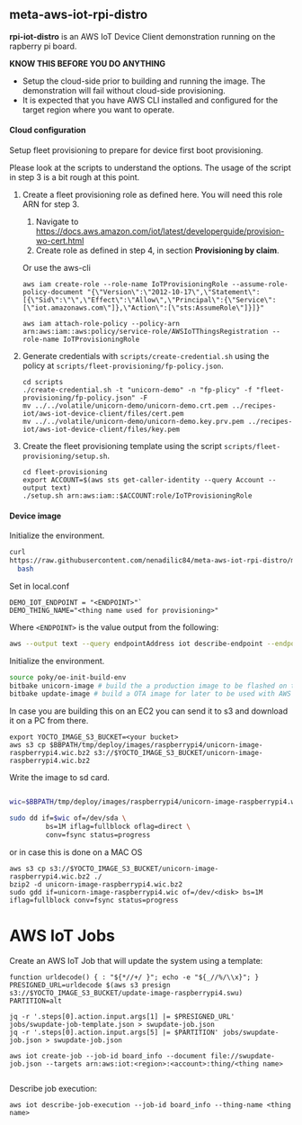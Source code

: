 ## meta-aws-iot-rpi-distro

**rpi-iot-distro** is an AWS IoT Device Client demonstration running
on the rapberry pi board.

**KNOW THIS BEFORE YOU DO ANYTHING**

- Setup the cloud-side prior to building and running the image. The
demonstration will fail without cloud-side provisioning.
- It is expected that you have AWS CLI installed and configured for
  the target region where you want to operate.

#### Cloud configuration

Setup fleet provisioning to prepare for device first boot provisioning.

Please look at the scripts to understand the options.  The usage of
the script in step 3 is a bit rough at this point.

1. Create a fleet provisioning role as defined here. You will need
   this role ARN for step 3.
   1. Navigate to
      https://docs.aws.amazon.com/iot/latest/developerguide/provision-wo-cert.html
   2. Create role as defined in step 4, in section **Provisioning by
      claim**.

   Or use the aws-cli
   ```
   aws iam create-role --role-name IoTProvisioningRole --assume-role-policy-document "{\"Version\":\"2012-10-17\",\"Statement\":[{\"Sid\":\"\",\"Effect\":\"Allow\",\"Principal\":{\"Service\":[\"iot.amazonaws.com\"]},\"Action\":[\"sts:AssumeRole\"]}]}"

   aws iam attach-role-policy --policy-arn arn:aws:iam::aws:policy/service-role/AWSIoTThingsRegistration --role-name IoTProvisioningRole
   ```

2. Generate credentials with `scripts/create-credential.sh` using the
   policy at `scripts/fleet-provisioning/fp-policy.json`.
   ```
   cd scripts
   ./create-credential.sh -t "unicorn-demo" -n "fp-plicy" -f "fleet-provisioning/fp-policy.json" -F
   mv ../../volatile/unicorn-demo/unicorn-demo.crt.pem ../recipes-iot/aws-iot-device-client/files/cert.pem 
   mv ../../volatile/unicorn-demo/unicorn-demo.key.prv.pem ../recipes-iot/aws-iot-device-client/files/key.pem 
   ```

3. Create the fleet provisioning template using the script `scripts/fleet-provisioning/setup.sh`.
   ```
   cd fleet-provisioning
   export ACCOUNT=$(aws sts get-caller-identity --query Account --output text)
   ./setup.sh arn:aws:iam::$ACCOUNT:role/IoTProvisioningRole
   ```

#### Device image


Initialize the environment.

```bash
curl
https://raw.githubusercontent.com/nenadilic84/meta-aws-iot-rpi-distro/main/scripts/env/aws-iot-rpi.sh | \
  bash
```

Set in local.conf

```text
DEMO_IOT_ENDPOINT = "<ENDPOINT>"`
DEMO_THING_NAME="<thing name used for provisioning>"
```

Where `<ENDPOINT>` is the value output from the following:


```bash
aws --output text --query endpointAddress iot describe-endpoint --endpoint-type iot:data-ats
```

Initialize the environment.

```bash
source poky/oe-init-build-env
bitbake unicorn-image # build the a production image to be flashed on the SD card
bitbake update-image # build a OTA image for later to be used with AWS IoT Jobs
```

In case you are building this on an EC2 you can send it to s3 and download it on a PC from there.

```
export YOCTO_IMAGE_S3_BUCKET=<your bucket>
aws s3 cp $BBPATH/tmp/deploy/images/raspberrypi4/unicorn-image-raspberrypi4.wic.bz2 s3://$YOCTO_IMAGE_S3_BUCKET/unicorn-image-raspberrypi4.wic.bz2
```

Write the image to sd card.

```bash

wic=$BBPATH/tmp/deploy/images/raspberrypi4/unicorn-image-raspberrypi4.wic.bz2

sudo dd if=$wic of=/dev/sda \
         bs=1M iflag=fullblock oflag=direct \
         conv=fsync status=progress
```
or in case this is done on a MAC OS

```
aws s3 cp s3://$YOCTO_IMAGE_S3_BUCKET/unicorn-image-raspberrypi4.wic.bz2 ./
bzip2 -d unicorn-image-raspberrypi4.wic.bz2
sudo gdd if=unicorn-image-raspberrypi4.wic of=/dev/<disk> bs=1M iflag=fullblock conv=fsync status=progress
```


# AWS IoT Jobs

Create an AWS IoT Job that will update the system using a template:

```
function urldecode() { : "${*//+/ }"; echo -e "${_//%/\\x}"; }
PRESIGNED_URL=urldecode $(aws s3 presign s3://$YOCTO_IMAGE_S3_BUCKET/update-image-raspberrypi4.swu)
PARTITION=alt

jq -r '.steps[0].action.input.args[1] |= $PRESIGNED_URL' jobs/swupdate-job-template.json > swupdate-job.json
jq -r '.steps[0].action.input.args[5] |= $PARTITION' jobs/swupdate-job.json > swupdate-job.json

aws iot create-job --job-id board_info --document file://swupdate-job.json --targets arn:aws:iot:<region>:<account>:thing/<thing name>
            
```

Describe job execution:

```
aws iot describe-job-execution --job-id board_info --thing-name <thing name>
```

